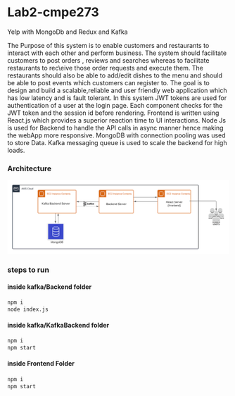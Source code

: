 # Lab2-cmpe273
Yelp with MongoDb and Redux and Kafka

The Purpose of this system is to enable customers and restaurants to interact with each other and perform business. The system should facilitate customers to post orders , reviews and searches whereas to facilitate restaurants to rec\eive those order requests and execute them. The restaurants should also be able to add/edit dishes to the menu and should be able to post events which customers can register to.
	The goal is to design and build a scalable,reliable and user friendly web application which has low latency and is fault tolerant. 
In this system JWT tokens are used for authentication of a user at the login page. Each component checks for the JWT token and the session id before rendering. Frontend is written using React.js which provides a superior reaction time to UI interactions. Node Js is used for Backend to handle the API calls in async manner hence making the webApp more responsive. MongoDB with connection pooling was used to store Data. Kafka messaging queue is used to scale the backend for high loads.
### Architecture
![Yelp Prototype](Images/lab2-architecture.png)
### steps to run
#### inside kafka/Backend folder
```
npm i
node index.js
```
#### inside kafka/KafkaBackend folder
```
npm i
npm start
```
#### inside Frontend Folder
```
npm i
npm start
```
